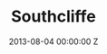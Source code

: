 ---
title: Southcliffe
img: "/uploads/shaheen-baig-casting-southcliffe.jpg"
date: 2013-08-04 00:00:00 Z
categories:
- television
tags:
- recent
director: Sean Durkin
with: Rory Kinnear, Sean Harris, Shirley Henderson, Eddie Marsan
imdb: "http://www.imdb.com/title/tt2446726/"
video: oyxy1zddk3
layout: project
---